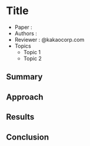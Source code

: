 # Title

- Paper :
- Authors :
- Reviewer : @kakaocorp.com
- Topics
  - Topic 1
  - Topic 2

## Summary

## Approach

## Results

## Conclusion
